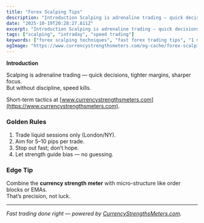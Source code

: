 ```yaml
---
title: "Forex Scalping Tips"
description: "Introduction Scalping is adrenaline trading — quick decisions, tighter margins, sharper focus..."
date: "2025-10-19T20:28:27.811Z"
excerpt: "Introduction Scalping is adrenaline trading — quick decisions, tighter margins, sharper focus. But without discipline, speed kills. Short-term tactics at [www.currencystrengthsmeters.com](https://www.currencystrengthsmeters.com). Golden Rules 1. Trade liquid sessions only (London/NY). 2. Aim for 5–10 pips per trade. 3. Stop out fast; don’t hope. 4. Let strength guide bias — no guessing...."
tags: ["scalping", "intraday", "speed trading"]
keywords: ["forex scalping techniques", "fast forex trading tips", "1 minute 5 minute strategy", "scalping risk control", "currency strength intraday"]
ogImage: "https://www.currencystrengthsmeters.com/og-cache/forex-scalping-tips.jpg"
---
```

**Introduction**

Scalping is adrenaline trading — quick decisions, tighter margins, sharper focus.  
But without discipline, speed kills.

Short-term tactics at [www.currencystrengthsmeters.com](https://www.currencystrengthsmeters.com).

### Golden Rules

1. Trade liquid sessions only (London/NY).  
2. Aim for 5–10 pips per trade.  
3. Stop out fast; don’t hope.  
4. Let strength guide bias — no guessing.

### Edge Tip

Combine the **currency strength meter** with micro-structure like order blocks or EMAs.  
That’s precision, not luck.

---

*Fast trading done right — powered by [CurrencyStrengthsMeters.com](https://www.currencystrengthsmeters.com).*
